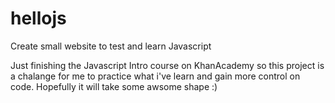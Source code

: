 # hellojs
Create small website to test and learn Javascript

Just finishing the Javascript Intro course on KhanAcademy so this project is a chalange for me to practice what i've learn and gain more control on code. Hopefully it will take some awsome shape :)
